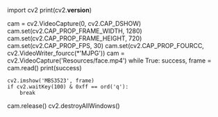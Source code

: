 import cv2
print(cv2.__version__)

cam = cv2.VideoCapture(0, cv2.CAP_DSHOW)
cam.set(cv2.CAP_PROP_FRAME_WIDTH, 1280)
cam.set(cv2.CAP_PROP_FRAME_HEIGHT, 720)
cam.set(cv2.CAP_PROP_FPS, 30)
cam.set(cv2.CAP_PROP_FOURCC, cv2.VideoWriter_fourcc(*'MJPG'))
cam = cv2.VideoCapture('Resources/face.mp4')
while True:
    success, frame = cam.read()
    print(success)

    cv2.imshow('MBS3523', frame)
    if cv2.waitKey(100) & 0xff == ord('q'):
        break

cam.release()
cv2.destroyAllWindows()
